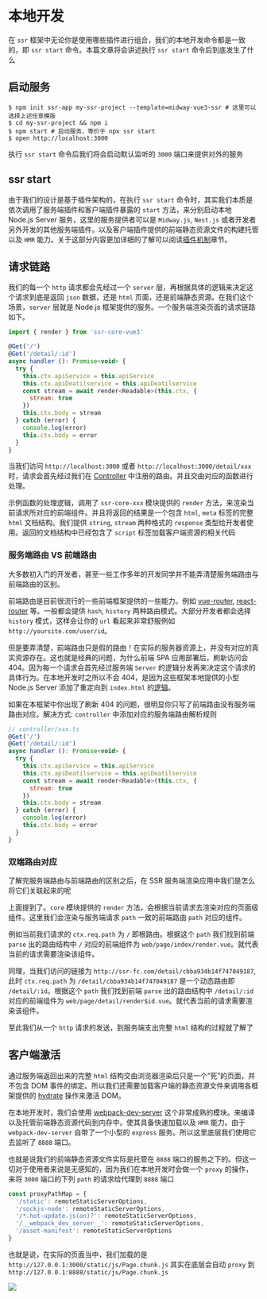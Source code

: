 # 本地开发

在 `ssr` 框架中无论你是使用哪些插件进行组合，我们的本地开发命令都是一致的，即 `ssr start` 命令。本篇文章将会讲述执行 `ssr start` 命令后到底发生了什么

## 启动服务

```shell
$ npm init ssr-app my-ssr-project --template=midway-vue3-ssr # 这里可以选择上述任意模版
$ cd my-ssr-project && npm i
$ npm start # 启动服务，等价于 npx ssr start
$ open http://localhost:3000
```

执行 `ssr start` 命令后我们将会启动默认监听的 `3000` 端口来提供对外的服务

## ssr start

由于我们的设计是基于插件架构的，在执行 `ssr start` 命令时，其实我们本质是依次调用了服务端插件和客户端插件暴露的 `start` 方法，来分别启动本地 Node.js Server 服务，这里的服务提供者可以是 `Midway.js`, `Nest.js` 或者开发者另外开发的其他服务端插件。以及客户端插件提供的前端静态资源文件的构建托管以及 `HMR` 能力。关于这部分内容更加详细的了解可以阅读[插件机制](./features$plugin)章节。

## 请求链路

我们的每一个 `http` 请求都会先经过一个 `server` 层，再根据具体的逻辑来决定这个请求到底是返回 `json` 数据，还是 `html` 页面，还是前端静态资源。在我们这个场景，`server` 层就是 Node.js 框架提供的服务。一个服务端渲染页面的请求链路如下。

```js
import { render } from 'ssr-core-vue3'

@Get('/')
@Get('/detail/:id')
async handler (): Promise<void> {
  try {
    this.ctx.apiService = this.apiService
    this.ctx.apiDeatilservice = this.apiDeatilservice
    const stream = await render<Readable>(this.ctx, {
      stream: true
    })
    this.ctx.body = stream
  } catch (error) {
    console.log(error)
    this.ctx.body = error
  }
}
```

当我们访问 `http://localhost:3000` 或者 `http://localhost:3000/detail/xxx` 时，请求会首先经过我们在 [Controller](https://github.com/ykfe/ssr/blob/dev/example/midway-vue3-ssr/src/controller/index.ts) 中注册的路由。并且交由对应的函数进行处理。

示例函数的处理逻辑，调用了 `ssr-core-xxx` 模块提供的 `render` 方法，来渲染当前请求所对应的前端组件。并且将返回的结果是一个包含 `html`, `meta` 标签的完整 `html` 文档结构。我们提供 `string`, `stream` 两种格式的 `response` 类型给开发者使用。返回的文档结构中已经包含了 `script` 标签加载客户端资源的相关代码

### 服务端路由 VS 前端路由

大多数初入门的开发者，甚至一些工作多年的开发同学并不能弄清楚服务端路由与前端路由的区别。

前端路由是目前很流行的一些前端框架提供的一些能力。例如 [vue-router](https://router.vuejs.org/zh/installation.html), [react-router](https://github.com/ReactTraining/react-router) 等。一般都会提供 `hash`, `history` 两种路由模式。大部分开发者都会选择 `history` 模式，这样会让你的 `url` 看起来非常舒服例如 `http://yoursite.com/user/id`。


但是要弄清楚，前端路由只是假的路由！在实际的服务器资源上，并没有对应的真实资源存在。这也就是经典的问题，为什么前端 SPA 应用部署后，刷新访问会 404。因为每一个请求会首先经过服务端 `Server` 的逻辑分发再来决定这个请求的具体行为。在本地开发时之所以不会 404，是因为这些框架本地提供的小型 Node.js Server 添加了重定向到 `index.html` 的[逻辑](https://router.vuejs.org/zh/guide/essentials/history-mode.html#%E5%90%8E%E7%AB%AF%E9%85%8D%E7%BD%AE%E4%BE%8B%E5%AD%90)。

如果在本框架中你出现了刷新 404 的问题，很明显你只写了前端路由没有服务端路由对应。解决方式: `controller` 中添加对应的服务端路由解析规则

```js
// controller/xxx.ts
@Get('/')
@Get('/detail/:id')
async handler (): Promise<void> {
  try {
    this.ctx.apiService = this.apiService
    this.ctx.apiDeatilservice = this.apiDeatilservice
    const stream = await render<Readable>(this.ctx, {
      stream: true
    })
    this.ctx.body = stream
  } catch (error) {
    console.log(error)
    this.ctx.body = error
  }
}
```

### 双端路由对应

了解完服务端路由与前端路由的区别之后，在 SSR 服务端渲染应用中我们是怎么将它们关联起来的呢

上面提到了。`core` 模块提供的 `render` 方法，会根据当前请求去渲染对应的页面级组件。这里我们会渲染与服务端请求 `path` 一致的前端路由 `path` 对应的组件。

例如当前我们请求的 `ctx.req.path` 为 `/` 即根路由。根据这个 `path` 我们找到前端 `parse` 出的路由结构中 `/` 对应的前端组件为 `web/page/index/render.vue`。就代表当前的请求需要渲染该组件。

同理，当我们访问的链接为 `http://ssr-fc.com/detail/cbba934b14f747049187`, 此时 `ctx.req.path` 为 `/detail/cbba934b14f747049187` 是一个动态路由即 `/detail/:id`。根据这个 `path` 我们找到前端 `parse` 出的路由结构中 `/detail/:id` 对应的前端组件为 `web/page/detail/render$id.vue`。就代表当前的请求需要渲染该组件。

至此我们从一个 `http` 请求的发送，到服务端支出完整 `html` 结构的过程就了解了

## 客户端激活

通过服务端返回出来的完整 `html` 结构交由浏览器渲染后只是一个“死”的页面，并不包含 DOM 事件的绑定。所以我们还需要加载客户端的静态资源文件来调用各框架提供的 [hydrate](https://zh-hans.reactjs.org/docs/react-dom.html#hydrate) 操作来激活 DOM。

在本地开发时，我们会使用 [webpack-dev-server](https://github.com/webpack/webpack-dev-server) 这个非常成熟的模块。来编译以及托管前端静态资源代码到内存中。使其具备快速加载以及 `HMR` 能力。由于 `webpack-dev-server` 自带了一个小型的 `express` 服务。所以这里底层我们使用它去监听了 `8888` 端口。

也就是说我们的前端静态资源文件实际是托管在 `8888` 端口的服务之下的。但这一切对于使用者来说是无感知的，因为我们在本地开发时会做一个 `proxy` 的操作，来将 `3000` 端口的下列 `path` 的请求给代理到 `8888` 端口

```js
const proxyPathMap = {
  '/static': remoteStaticServerOptions,
  '/sockjs-node': remoteStaticServerOptions,
  '/*.hot-update.js(on)?': remoteStaticServerOptions,
  '/__webpack_dev_server__': remoteStaticServerOptions,
  '/asset-manifest': remoteStaticServerOptions
}
```

也就是说，在实际的页面当中，我们加载的是 `http://127.0.0.1:3000/static/js/Page.chunk.js` 其实在底层会自动 `proxy` 到 `http://127.0.0.1:8888/static/js/Page.chunk.js`

![](https://res.wx.qq.com/op_res/NwnohVbzIg_ko9mFMQ6_JGbXlHbTeVmDcrYihLC8hi0_CEOMH67s4DCGx8vQuSah0gnZaZOyDy7zKI9ODg4cbA)